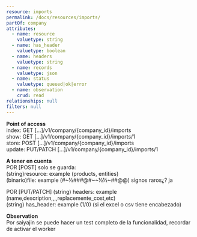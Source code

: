 ```yaml
---
resource: imports
permalink: /docs/resources/imports/
partOf: company
attributes:
  - name: resource
    valuetype: string
  - name: has_header
    valuetype: boolean
  - name: headers
    valuetype: string
  - name: records
    valuetype: json
  - name: status
    valuetype: queued|ok|error
  - name: observation
    crud: read
relationships: null
filters: null
---
```


**Point of access**<br>
index: GET [...]/v1/company/{company_id}/imports<br>
show: GET [...]/v1/company/{company_id}/imports/1<br>
store: POST [...]/v1/company/{company_id}/imports<br>
update: PUT/PATCH [...]/v1/company/{company_id}/imports/1

**A tener en cuenta**<br>
POR [POST] solo se guarda:<br>
(string)resource: example (products, entities)<br>
(binario)file: example (#~½###@#~~½½~##@@) signos raros¿? ja

POR [PUT/PATCH] (string) headers: example (name,description,,,,replacemente_cost,etc)<br>
(string) has_header: example (1/0) (si el excel o csv tiene encabezado)

**Observation**<br>
Por saiyajin se puede hacer un test completo de la funcionalidad, recordar de activar el worker
